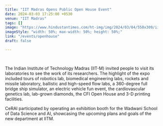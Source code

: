 ```yaml
---
title: "IIT Madras Opens Public Open House Event"
date: 2024-03-03 17:25:00 +0530
venue: "IIT Madras"
tags: []
image: "https://www.hindustantimes.com/ht-img/img/2024/03/04/550x309/iit-madras_91282ea6-9e41-11e5-98be-8e4b0fa67469_1709535541389.jpg"
imageStyle: "width: 50%; max-width: 50%; height: 50%;"
link: "/events/openhouse"
draft: false

---
```

<br>

The Indian Institute of Technology Madras (IIT-M) invited people to visit its laboratories to see the work of its researchers. The highlight of the expo included tours of robotics lab, biomedical engineering labs, rockets and missile laboratory, ballistic and high-speed flow labs, a 360-degree full bridge ship simulator, an electric vehicle fun event, the cardiovascular genetics lab, lab-grown diamonds, the CFI Open House and 3-D printing facilities.

CeRAI participated by operating an exhibition booth for the Wadwani School of Data Science and AI, showcasing the upcoming plans and goals of the new department at IITM.